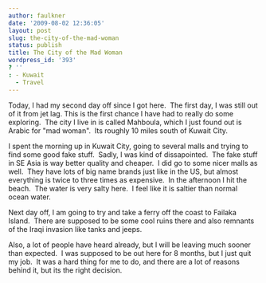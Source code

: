 ```yaml
---
author: faulkner
date: '2009-08-02 12:36:05'
layout: post
slug: the-city-of-the-mad-woman
status: publish
title: The City of the Mad Woman
wordpress_id: '393'
? ''
: - Kuwait
  - Travel
---
```


Today, I had my second day off since I got here.  The first day, I was still
out of it from jet lag. This is the first chance I have had to really do some
exploring.  The city I live in is called Mahboula, which I just found out is
Arabic for "mad woman".  Its roughly 10 miles south of Kuwait City.

I spent the morning up in Kuwait City, going to several malls and trying to
find some good fake stuff.  Sadly, I was kind of dissapointed.  The fake stuff
in SE Asia is way better quality and cheaper.  I did go to some nicer malls as
well.  They have lots of big name brands just like in the US, but almost
everything is twice to three times as expensive.  In the afternoon I hit the
beach.  The water is very salty here.  I feel like it is saltier than normal
ocean water.

Next day off, I am going to try and take a ferry off the coast to Failaka
Island.  There are supposed to be some cool ruins there and also remnants of
the Iraqi invasion like tanks and jeeps.

Also, a lot of people have heard already, but I will be leaving much sooner
than expected.  I was supposed to be out here for 8 months, but I just quit my
job.  It was a hard thing for me to do, and there are a lot of reasons behind
it, but its the right decision.

